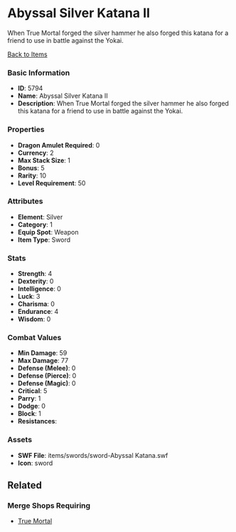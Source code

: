# Abyssal Silver Katana II

When True Mortal forged the silver hammer he also forged this katana for a friend to use in battle against the Yokai.

[Back to Items](../items.md)

### Basic Information

- **ID**: 5794
- **Name**: Abyssal Silver Katana II
- **Description**: When True Mortal forged the silver hammer he also forged this katana for a friend to use in battle against the Yokai.

### Properties

- **Dragon Amulet Required**: 0
- **Currency**: 2
- **Max Stack Size**: 1
- **Bonus**: 5
- **Rarity**: 10
- **Level Requirement**: 50

### Attributes

- **Element**: Silver
- **Category**: 1
- **Equip Spot**: Weapon
- **Item Type**: Sword

### Stats

- **Strength**: 4
- **Dexterity**: 0
- **Intelligence**: 0
- **Luck**: 3
- **Charisma**: 0
- **Endurance**: 4
- **Wisdom**: 0

### Combat Values

- **Min Damage**: 59
- **Max Damage**: 77
- **Defense (Melee)**: 0
- **Defense (Pierce)**: 0
- **Defense (Magic)**: 0
- **Critical**: 5
- **Parry**: 1
- **Dodge**: 0
- **Block**: 1
- **Resistances**: 

### Assets

- **SWF File**: items/swords/sword-Abyssal Katana.swf
- **Icon**: sword

## Related

### Merge Shops Requiring

- [True Mortal](../merge-shops/93-true-mortal.md)

